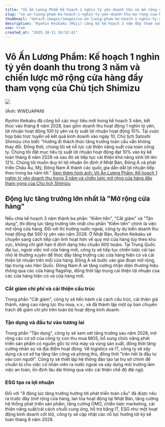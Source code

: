 ```yaml
---
title: "Vô Ấn Lương Phẩm Kế hoạch 1 nghìn tỷ yên doanh thu và mở rộng cửa hàng"
slug: "vo-an-luong-pham-ke-hoach-1-nghin-ty-yen-doanh-thu-mo-rong-cua-hang"
thumbnail: "data/6.images/images/vo-an-luong-pham-ke-hoach-1-nghin-ty-yen-doanh-thu-mo-rong-cua-hang.webp"
description: "Ryohin Keikaku (Muji) công bố kế hoạch 3 năm đầy tham vọng, đặt mục tiêu doanh thu 1 nghìn tỷ yên và lợi nhuận hoạt động 10 vào năm 2028, tập trung vào mở rộng cửa hàng toàn cầu, tối ưu hóa chi phí và đầu tư vào nhân sự."
use: true
created_at: "2025-10-11 16:52:41"
---
```


# Vô Ấn Lương Phẩm: Kế hoạch 1 nghìn tỷ yên doanh thu trong 3 năm và chiến lược mở rộng cửa hàng đầy tham vọng của Chủ tịch Shimizu

![](/images/20251011-02238080-wwdjapan-000-1-view.webp)

(Ảnh: WWDJAPAN)

Ryohin Keikaku đã công bố các mục tiêu mới trong kế hoạch 3 năm, kết thúc vào tháng 8 năm 2028, bao gồm doanh thu hoạt động 1 nghìn tỷ yên, lợi nhuận hoạt động 100 tỷ yên và tỷ suất lợi nhuận hoạt động 10%. Tại cuộc họp báo trực tuyến về kết quả kinh doanh vào ngày 10, Chủ tịch Satoshi Shimizu cho biết: "Hướng đi thách thức tăng trưởng toàn cầu vẫn không thay đổi. Đồng thời, chúng tôi sẽ nỗ lực cải thiện năng suất của toàn công ty. Chúng tôi đặt mục tiêu tỷ suất lợi nhuận hoạt động đạt 10% vào kỳ kế toán tháng 8 năm 2028 và sau đó sẽ tiếp tục cải thiện khả năng sinh lời lên 12%. Chúng tôi muốn duy trì lợi nhuận ổn định ở Nhật Bản, Đông Á và phát triển Châu Âu, Mỹ, Đông Nam Á thành các quốc gia dẫn dắt lợi nhuận tiếp theo trong ba năm tới."
[Xem thêm hình ảnh: Vô Ấn Lương Phẩm: Kế hoạch 1 nghìn tỷ yên doanh thu trong 3 năm và chiến lược mở rộng cửa hàng đầy tham vọng của Chủ tịch Shimizu](https://www.wwdjapan.com/articles/2238080/gallery/all?utm_source=yahoo_news&utm_medium=referral&utm_campaign=2238080)

## Động lực tăng trưởng lớn nhất là "Mở rộng cửa hàng"

Nếu chia kế hoạch 3 năm thành ba phần: "Kiếm tiền", "Cắt giảm" và "Tận dụng", thì động lực tăng trưởng lớn nhất cho phần "Kiếm tiền" chính là việc mở rộng cửa hàng. Đối với thị trường nước ngoài, công ty dự kiến doanh thu hoạt động đạt 500 tỷ yên vào năm 2028. Ở Nhật Bản, Ryohin Keikaku sẽ chuyển sang cách tiếp cận linh hoạt hơn về quy mô cửa hàng tùy theo khu vực, không chỉ giới hạn ở định dạng tiêu chuẩn 600 tsubo. Tại Trung Quốc đại lục, ngoài việc mở cửa hàng mới, công ty sẽ tiếp tục chiến lược cải tạo nhỏ lẻ thường xuyên để thúc đẩy tăng trưởng các cửa hàng hiện có và cải thiện lợi nhuận trên mỗi cửa hàng. Đông Á sẽ bước vào giai đoạn mở rộng, tập trung vào Hàn Quốc. Đông Nam Á sẽ tăng cường nhận diện thương hiệu thông qua các cửa hàng flagship, đồng thời tập trung cải thiện lợi nhuận của các cửa hàng hiện có và cửa hàng mới.

### Cắt giảm chi phí và cải thiện cấu trúc

Trong phần "Cắt giảm", công ty sẽ tiến hành cải cách cấu trúc, cải thiện giá thành, nâng cao năng lực thu mua, v.v., và đã thành lập một ủy ban chuyên trách để giảm chi phí trên toàn bộ hoạt động kinh doanh.

### Tận dụng và đầu tư vào tương lai

Trong phần "Tận dụng", công ty sẽ xem xét tăng trưởng sau năm 2028, mở rộng các cơ sở của công ty con thu mua MGS, bổ sung chức năng phát triển sản phẩm có nguồn gốc từ nhà máy và vùng sản xuất, đồng thời tăng cường nhân sự và địa điểm hoạt động. Về logistics và IT, công ty sẽ xây dựng cả cơ sở hạ tầng tấn công và phòng thủ, đồng thời "trên hết là đầu tư vào con người". Công ty sẽ thiết lập hệ thống đào tạo tại trụ sở chính để chuẩn bị cho việc cử nhân viên ra nước ngoài và xây dựng môi trường làm việc an toàn, ổn định lâu dài thông qua việc cải thiện chế độ đãi ngộ.

### ESG tạo ra lợi nhuận

Đối với "8 động lực tăng trưởng hướng tới phát triển toàn cầu" đã được nêu ra trước đây (mở rộng cửa hàng, lan tỏa hoạt động tại Nhật Bản, tăng cường hệ thống phát triển sản phẩm, tăng cường OMO, chiến lược marketing, cải thiện năng suất/cải cách chuỗi cung ứng, hỗ trợ bằng IT, ESG như một hoạt động kinh doanh cốt lõi), công ty sẽ cập nhật các nỗ lực hướng tới kỳ kế toán tháng 8 năm 2028.